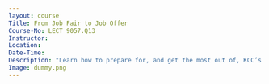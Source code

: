 ```yaml
---
layout: course
Title: From Job Fair to Job Offer
Course-No: LECT 9057.Q13
Instructor:
Location:
Date-Time:
Description: "Learn how to prepare for, and get the most out of, KCC’s job fair."
Image: dummy.png
---
```

